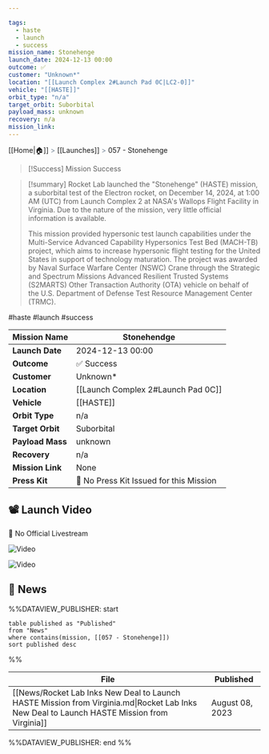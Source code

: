 ```yaml
---

tags:
  - haste
  - launch
  - success
mission_name: Stonehenge
launch_date: 2024-12-13 00:00
outcome: ✅
customer: "Unknown*"
location: "[[Launch Complex 2#Launch Pad 0C|LC2-0]]"
vehicle: "[[HASTE]]"
orbit_type: "n/a"
target_orbit: Suborbital
payload_mass: unknown
recovery: n/a
mission_link: 
---
```

[[Home|🏠]]  <span style="color: LightSlateGray">></span>  <span class="no-hover">[[Launches]]</span>  <span style="color: LightSlateGray">></span>  057 - Stonehenge

>[!Success] Mission Success

>[!summary]
>Rocket Lab launched the "Stonehenge" (HASTE) mission, a suborbital test of the Electron rocket, on December 14, 2024, at 1:00 AM (UTC) from Launch Complex 2 at NASA's Wallops Flight Facility in Virginia. Due to the nature of the mission, very little official information is available.
>
>This mission provided hypersonic test launch capabilities under the Multi-Service Advanced Capability Hypersonics Test Bed (MACH-TB) project, which aims to increase hypersonic flight testing for the United States in support of technology maturation. The project was awarded by Naval Surface Warfare Center (NSWC) Crane through the Strategic and Spectrum Missions Advanced Resilient Trusted Systems (S2MARTS) Other Transaction Authority (OTA) vehicle on behalf of the U.S. Department of Defense Test Resource Management Center (TRMC).

#haste #launch #success

| **Mission Name** | Stonehendge                             |
| ---------------- | --------------------------------------- |
| **Launch Date**  | 2024-12-13 00:00                        |
| **Outcome**      | ✅ Success                               |
| **Customer**     | Unknown*                                |
| **Location**     | [[Launch Complex 2#Launch Pad 0C]]      |
| **Vehicle**      | [[HASTE]]                               |
| **Orbit Type**   | n/a                                     |
| **Target Orbit** | Suborbital                              |
| **Payload Mass** | unknown                                 |
| **Recovery**     | n/a                                     |
| **Mission Link** | None                                    |
| **Press Kit**    | 🚫 No Press Kit Issued for this Mission |

## 📽️ Launch Video

🚫 No Official Livestream  

![Video](https://x.com/kyle_LTS/status/1867760256274903275)

![Video](https://x.com/joshlikesrocket/status/1867745406341591451)

## 📰 News
%%DATAVIEW_PUBLISHER: start
```
table published as "Published"
from "News"
where contains(mission, [[057 - Stonehenge]])
sort published desc
```
%%

| File                                                                                                                                       | Published       |
| ------------------------------------------------------------------------------------------------------------------------------------------ | --------------- |
| [[News/Rocket Lab Inks New Deal to Launch HASTE Mission from Virginia.md\|Rocket Lab Inks New Deal to Launch HASTE Mission from Virginia]] | August 08, 2023 |

%%DATAVIEW_PUBLISHER: end %%